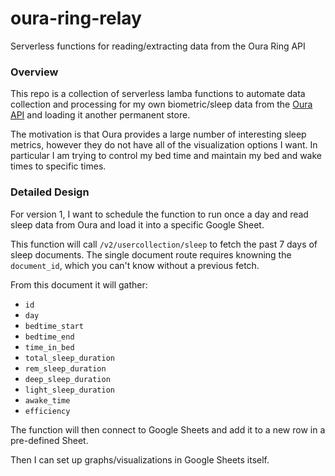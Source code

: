 # oura-ring-relay
Serverless functions for reading/extracting data from the Oura Ring API

### Overview

This repo is a collection of serverless lamba functions to automate data collection and processing for my own biometric/sleep data from the [Oura API](https://cloud.ouraring.com/) and loading it another permanent store.

The motivation is that Oura provides a large number of interesting sleep metrics, however they do not have all of the visualization options I want. In particular I am trying to control my bed time and maintain my bed and wake times to specific times.


### Detailed Design
For version 1, I want to schedule the function to run once a day and read sleep data from Oura and load it into a specific Google Sheet.

This function will call `/v2/usercollection/sleep` to fetch the past 7 days of sleep documents. The single document route requires knowning the `document_id`, which you can't know without a previous fetch.

From this document it will gather:
- `id`
- `day`
- `bedtime_start`
- `bedtime_end`
- `time_in_bed`
- `total_sleep_duration`
- `rem_sleep_duration`
- `deep_sleep_duration`
- `light_sleep_duration`
- `awake_time`
- `efficiency`

The function will then connect to Google Sheets and add it to a new row in a pre-defined Sheet.

Then I can set up graphs/visualizations in Google Sheets itself.